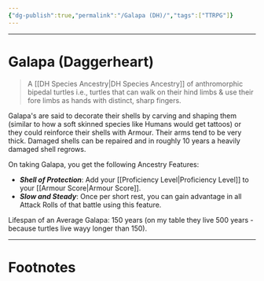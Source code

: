 ```yaml
---
{"dg-publish":true,"permalink":"/Galapa (DH)/","tags":["TTRPG"]}
---
```



---
# Galapa (Daggerheart)
> A [[DH Species Ancestry\|DH Species Ancestry]] of anthromorphic bipedal turtles i.e., turtles that can walk on their hind limbs & use their fore limbs as hands with distinct, sharp fingers. 

Galapa's are said to decorate their shells by carving and shaping them (similar to how a soft skinned species like Humans would get tattoos) or they could reinforce their shells with Armour. Their arms tend to be very thick. Damaged shells can be repaired and in roughly 10 years a heavily damaged shell regrows.

On taking Galapa, you get the following Ancestry Features:
- ***Shell of Protection***: Add your [[Proficiency Level\|Proficiency Level]] to your [[Armour Score\|Armour Score]].
- ***Slow and Steady***: Once per short rest, you can gain advantage in all Attack Rolls of that battle using this feature.

Lifespan of an Average Galapa: 150 years (on my table they live 500 years - because turtles live wayy longer than 150).

---
# Footnotes